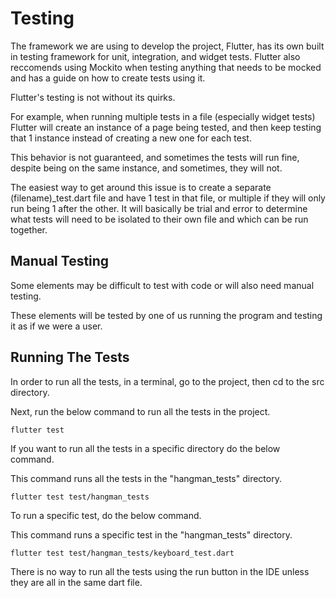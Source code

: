 # Testing

The framework we are using to develop the project, Flutter, has its own built in testing framework for unit, integration, and widget tests. Flutter also reccomends using Mockito when testing anything that needs to be mocked and has a guide on how to create tests using it.

Flutter's testing is not without its quirks.

For example, when running multiple tests in a file (especially widget tests) Flutter will create an instance of a page being tested, and then keep testing that 1 instance instead of creating a new one for each test.

This behavior is not guaranteed, and sometimes the tests will run fine, despite being on the same instance, and sometimes, they will not.

The easiest way to get around this issue is to create a separate (filename)_test.dart file and have 1 test in that file, or multiple if they will only run being 1 after the other. It will basically be trial and error to determine what tests will need to be isolated to their own file and which can be run together.

## Manual Testing

Some elements may be difficult to test with code or will also need manual testing.

These elements will be tested by one of us running the program and testing it as if we were a user.


## Running The Tests

In order to run all the tests, in a terminal, go to the project, then cd to the src directory.

Next, run the below command to run all the tests in the project.

    flutter test


If you want to run all the tests in a specific directory do the below command.

This command runs all the tests in the "hangman_tests" directory.

    flutter test test/hangman_tests


To run a specific test, do the below command.

This command runs a specific test in the "hangman_tests" directory.

    flutter test test/hangman_tests/keyboard_test.dart


There is no way to run all the tests using the run button in the IDE unless they are all in the same dart file.